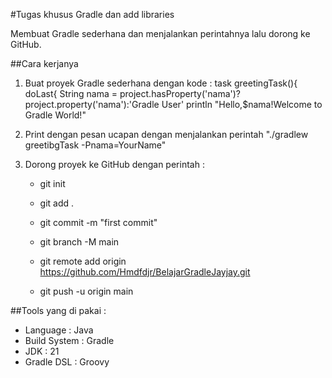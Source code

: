 #Tugas khusus Gradle dan add libraries

Membuat Gradle sederhana dan menjalankan perintahnya lalu dorong ke GitHub.

##Cara kerjanya

1. Buat proyek Gradle sederhana dengan kode :
   task greetingTask(){
   doLast{
   String nama = project.hasProperty('nama')? project.property('nama'):'Gradle User'
   println "Hello,$nama!Welcome to Gradle World!"
   
2. Print dengan pesan ucapan dengan menjalankan perintah "./gradlew greetibgTask -Pnama=YourName"

3. Dorong proyek ke GitHub dengan perintah :
   * git init
     
   * git add .
     
   * git commit -m "first commit"

   * git branch -M main

   * git remote add origin https://github.com/Hmdfdjr/BelajarGradleJayjay.git

   * git push -u origin main

##Tools yang di pakai :
- Language : Java
- Build System : Gradle
- JDK : 21
- Gradle DSL : Groovy
   
   








